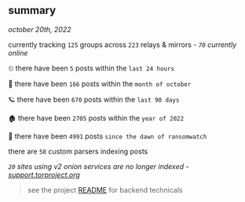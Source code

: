 
## summary
_october 20th, 2022_

currently tracking `125` groups across `223` relays & mirrors - _`70` currently online_

⏲ there have been `5` posts within the `last 24 hours`

🦈 there have been `166` posts within the `month of october`

🪐 there have been `670` posts within the `last 90 days`

🏚 there have been `2705` posts within the `year of 2022`

🦕 there have been `4991` posts `since the dawn of ransomwatch`

there are `58` custom parsers indexing posts

_`20` sites using v2 onion services are no longer indexed - [support.torproject.org](https://support.torproject.org/onionservices/v2-deprecation/)_

> see the project [README](https://github.com/joshhighet/ransomwatch#ransomwatch--) for backend technicals
